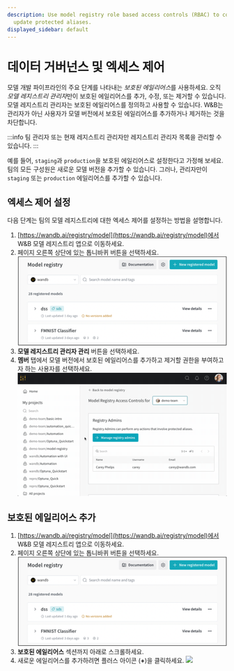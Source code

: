 ```yaml
---
description: Use model registry role based access controls (RBAC) to control who can
  update protected aliases.
displayed_sidebar: default
---
```


# 데이터 거버넌스 및 엑세스 제어

모델 개발 파이프라인의 주요 단계를 나타내는 *보호된 에일리어스*를 사용하세요. 오직 *모델 레지스트리 관리자*만이 보호된 에일리어스를 추가, 수정, 또는 제거할 수 있습니다. 모델 레지스트리 관리자는 보호된 에일리어스를 정의하고 사용할 수 있습니다. W&B는 관리자가 아닌 사용자가 모델 버전에서 보호된 에일리어스를 추가하거나 제거하는 것을 차단합니다.

:::info
팀 관리자 또는 현재 레지스트리 관리자만 레지스트리 관리자 목록을 관리할 수 있습니다.
:::

예를 들어, `staging`과 `production`을 보호된 에일리어스로 설정한다고 가정해 보세요. 팀의 모든 구성원은 새로운 모델 버전을 추가할 수 있습니다. 그러나, 관리자만이 `staging` 또는 `production` 에일리어스를 추가할 수 있습니다.

## 엑세스 제어 설정
다음 단계는 팀의 모델 레지스트리에 대한 엑세스 제어를 설정하는 방법을 설명합니다.

1. [https://wandb.ai/registry/model](https://wandb.ai/registry/model)에서 W&B 모델 레지스트리 앱으로 이동하세요.
2. 페이지 오른쪽 상단에 있는 톱니바퀴 버튼을 선택하세요.
![](/images/models/rbac_gear_button.png)
3. **모델 레지스트리 관리자 관리** 버튼을 선택하세요.
4. **멤버** 탭에서 모델 버전에서 보호된 에일리어스를 추가하고 제거할 권한을 부여하고자 하는 사용자를 선택하세요.
![](/images/models/access_controls_admins.gif)

## 보호된 에일리어스 추가
1. [https://wandb.ai/registry/model](https://wandb.ai/registry/model)에서 W&B 모델 레지스트리 앱으로 이동하세요.
2. 페이지 오른쪽 상단에 있는 톱니바퀴 버튼을 선택하세요.
![](/images/models/rbac_gear_button.png)
3. **보호된 에일리어스** 섹션까지 아래로 스크롤하세요.
4. 새로운 에일리어스를 추가하려면 플러스 아이콘 (**+**)을 클릭하세요.
![](/images/models/access_controls_add_protected_aliases.gif)